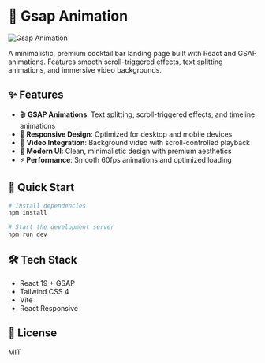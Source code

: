# 🍹 Gsap Animation

![Gsap Animation](public/videos/gsap-animation-preview.png)

A minimalistic, premium cocktail bar landing page built with React and GSAP animations. Features smooth scroll-triggered effects, text splitting animations, and immersive video backgrounds.

## ✨ Features

- 🎬 **GSAP Animations**: Text splitting, scroll-triggered effects, and timeline animations
- 📱 **Responsive Design**: Optimized for desktop and mobile devices
- 🎥 **Video Integration**: Background video with scroll-controlled playback
- 🎨 **Modern UI**: Clean, minimalistic design with premium aesthetics
- ⚡ **Performance**: Smooth 60fps animations and optimized loading

## 🚀 Quick Start

```bash
# Install dependencies
npm install

# Start the development server
npm run dev
```

## 🛠️ Tech Stack
- React 19 + GSAP
- Tailwind CSS 4
- Vite
- React Responsive

## 📄 License
MIT 
